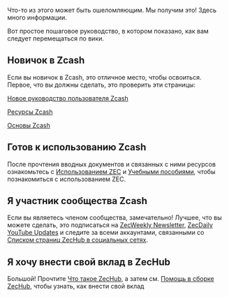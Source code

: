 Что-то из этого может быть ошеломляющим. Мы получим это! Здесь много информации.

Вот простое пошаговое руководство, в котором показано, как вам следует перемещаться по вики.

## Новичок в Zcash

Если вы новичок в Zcash, это отличное место, чтобы освоиться. Первое, что вы должны сделать, это проверить эти страницы:

[Новое руководство пользователя Zcash](https://www.notion.so/Zcash-New-User-Guide-78c340cd6b18485f945e2bce4b6a8748)

[Ресурсы Zcash](https://www.notion.so/Zcash-Resources-e9a51eb117604fbc870f1d6c6e83ee95)

[Основы Zcash](https://www.notion.so/Zcash-Basics-d2946ad9c3b541759174dbcbf0e8c9cc)

## Готов к использованию Zcash

После прочтения вводных документов и связанных с ними ресурсов ознакомьтесь с [Использованием ZEC](https://www.notion.so/Using-ZEC-6e0c1b5182f34abdba476185f63fde9d) и [Учебными пособиями](https://www.notion.so/Tutorials-291d67ff451f43209d889bcb632feb37), чтобы познакомиться с использованием ZEC.

## Я участник сообщества Zcash

Если вы являетесь членом сообщества, замечательно! Лучшее, что вы можете сделать, это подписаться на [ZecWeekly Newsletter](https://www.notion.so/ZecWeekly-Newsletter-2063b85a436642768fb6620627cbd804), [ZecDaily YouTube Updates](https://www.notion.so/ZecDaily-YouTube-Updates-e3cb81f65554478ba1c169b412237672) и следите за всеми аккаунтами, связанными со [Списком страниц ZecHub в социальных сетях](https://www.notion.so/List-of-ZecHub-social-media-pages-60ff04ab84e4450da30facdf77067afb).

## Я хочу внести свой вклад в ZecHub

Большой! Прочтите [Что такое ZecHub](https://www.notion.so/What-is-ZecHub-c81d245a9b31410fa8aaf06c6301c180), а затем см. [Помощь в сборке ZecHub](https://www.notion.so/Help-Build-ZecHub-9f4aaa45f37d438dac56025449604d96), чтобы узнать, как внести свой вклад


